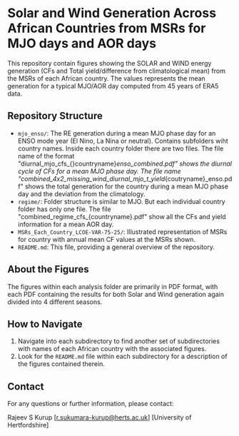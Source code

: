 # Solar and Wind Generation Across African Countries from MSRs for MJO days and AOR days

This repository contain figures showing the SOLAR and WIND energy generation (CFs and Total yield/difference from climatological mean) from the MSRs of each African country. The values represents the mean generation for a typical MJO/AOR day computed from 45 years of ERA5 data.

## Repository Structure

* `mjo_enso/`: The RE generation during a mean MJO phase day for an ENSO mode year (El Nino, La Nina or neutral). Contains subfolders wiht country names. Inside each country folder there are two files. The file name of the format "diurnal_mjo_cfs_{}countryname}_enso_combined.pdf" shows the diurnal cycle of CFs for a mean MJO phase day. The file name "combined_4x2_missing_wind_diurnal_mjo_t_yield_{coutryname}_enso.pdf" shows the total generation for the country during a mean MJO phase day and the deviation from the climatology.
* `regime/`: Folder structure is similar to MJO. But each individual country folder has only one file. The file "combined_regime_cfs_{countryname}.pdf" show all the CFs and yield information for a mean AOR day.
* `MSRs_Each_Country_LCOE-VAR-75-25/`: Illustrated representation of MSRs for country with annual mean CF values at the MSRs shown.
* `README.md`: This file, providing a general overview of the repository.

## About the Figures

The figures within each analysis folder are primarily in PDF format, with each PDF containing the results for both Solar and Wind generation again divided into 4 different seasons.

## How to Navigate

1.  Navigate into each  subdirectory to find another set of subdirectories with names of each African country with the associated figures.
2.  Look for the `README.md` file within each subdirectory for a description of the figures contained therein.

## Contact

For any questions or further information, please contact:

Rajeev S Kurup
[r.sukumara-kurup@herts.ac.uk]
[University of Hertfordshire]
